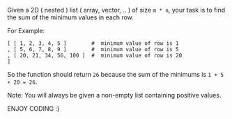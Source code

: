 Given a 2D ( nested ) list ( array, vector, .. ) of size `m * n`, your task is to find the sum of the minimum values in each row.

For Example:

```text
[ [ 1, 2, 3, 4, 5 ]        #  minimum value of row is 1
, [ 5, 6, 7, 8, 9 ]        #  minimum value of row is 5
, [ 20, 21, 34, 56, 100 ]  #  minimum value of row is 20
]
```

So the function should return `26` because the sum of the minimums is `1 + 5 + 20 = 26`.

Note: You will always be given a non-empty list containing positive values.

ENJOY CODING :)